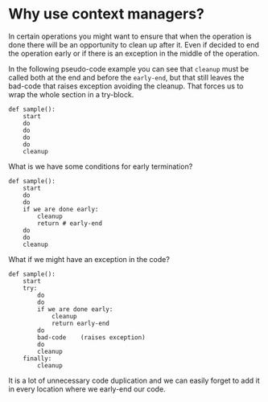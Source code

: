 # Why use context managers?

In certain operations you might want to ensure that when the operation is done there will be an opportunity to clean up
after it. Even if decided to end the operation early or if there is an exception in the middle of the operation.

In the following pseudo-code example you can see that `cleanup` must be called both at the end and before the `early-end`, but
that still leaves the bad-code that raises exception avoiding the cleanup. That forces us to wrap the whole section in a try-block.

```
def sample():
    start
    do
    do
    do
    do
    cleanup
```

What is we have some conditions for early termination?

```
def sample():
    start
    do
    do
    if we are done early:
        cleanup
        return # early-end
    do
    do
    cleanup
```

What if we might have an exception in the code?

```
def sample():
    start
    try:
        do
        do
        if we are done early:
            cleanup
            return early-end
        do
        bad-code    (raises exception)
        do
        cleanup
    finally:
        cleanup
```

It is a lot of unnecessary code duplication and we can easily forget to add it in every location where we early-end our code.


